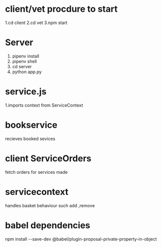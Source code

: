 # client/vet procdure to start
1.cd client
2.cd vet
3.npm start



# Server
1. pipenv install
2. pipenv shell
3. cd server
4. python app.py

# service.js
1.imports context from ServiceContext

# bookservice
recieves booked sevices

# client ServiceOrders
fetch orders for services made

# servicecontext
handles basket behaviour such add ,remove


# babel dependencies
npm install --save-dev @babel/plugin-proposal-private-property-in-object
